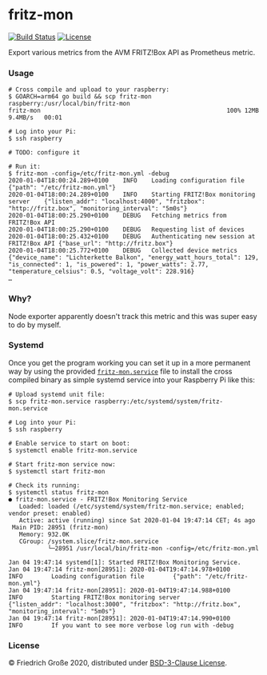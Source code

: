# fritz-mon

[![Build Status](https://secure.travis-ci.org/fgrosse/fritz-mon.png?branch=master)](http://travis-ci.org/fgrosse/fritz-mon)
[![License](https://img.shields.io/badge/license-BSD--3--Clause-blue.svg)](https://github.com/fgrosse/fritz-mon/blob/master/LICENSE)

Export various metrics from the AVM FRITZ!Box API as Prometheus metric.

### Usage

```shell
# Cross compile and upload to your raspberry:
$ GOARCH=arm64 go build && scp fritz-mon raspberry:/usr/local/bin/fritz-mon
fritz-mon                                                    100% 12MB   9.4MB/s   00:01

# Log into your Pi:
$ ssh raspberry

# TODO: configure it

# Run it:
$ fritz-mon -config=/etc/fritz-mon.yml -debug
2020-01-04T18:00:24.289+0100	INFO	Loading configuration file	{"path": "/etc/fritz-mon.yml"}
2020-01-04T18:00:24.289+0100	INFO	Starting FRITZ!Box monitoring server	{"listen_addr": "localhost:4000", "fritzbox": "http://fritz.box", "monitoring_interval": "5m0s"}
2020-01-04T18:00:25.290+0100	DEBUG	Fetching metrics from FRITZ!Box API
2020-01-04T18:00:25.290+0100	DEBUG	Requesting list of devices
2020-01-04T18:00:25.432+0100	DEBUG	Authenticating new session at FRITZ!Box API	{"base_url": "http://fritz.box"}
2020-01-04T18:00:25.772+0100	DEBUG	Collected device metrics	{"device_name": "Lichterkette Balkon", "energy_watt_hours_total": 129, "is_connected": 1, "is_powered": 1, "power_watts": 2.77, "temperature_celsius": 0.5, "voltage_volt": 228.916}
…
```

### Why?

Node exporter apparently doesn't track this metric and this was super easy to do by myself.

### Systemd

Once you get the program working you can set it up in a more permanent way by
using the provided [`fritz-mon.service`](fritz-mon.service) file to install the
cross compiled binary as simple systemd service into your Raspberry Pi like this:

```shell
# Upload systemd unit file:
$ scp fritz-mon.service raspberry:/etc/systemd/system/fritz-mon.service

# Log into your Pi:
$ ssh raspberry

# Enable service to start on boot:
$ systemctl enable fritz-mon.service

# Start fritz-mon service now:
$ systemctl start fritz-mon

# Check its running:
$ systemctl status fritz-mon
● fritz-mon.service - FRITZ!Box Monitoring Service
   Loaded: loaded (/etc/systemd/system/fritz-mon.service; enabled; vendor preset: enabled)
   Active: active (running) since Sat 2020-01-04 19:47:14 CET; 4s ago
 Main PID: 28951 (fritz-mon)
   Memory: 932.0K
   CGroup: /system.slice/fritz-mon.service
           └─28951 /usr/local/bin/fritz-mon -config=/etc/fritz-mon.yml

Jan 04 19:47:14 systemd[1]: Started FRITZ!Box Monitoring Service.
Jan 04 19:47:14 fritz-mon[28951]: 2020-01-04T19:47:14.978+0100        INFO        Loading configuration file        {"path": "/etc/fritz-mon.yml"}
Jan 04 19:47:14 fritz-mon[28951]: 2020-01-04T19:47:14.988+0100        INFO        Starting FRITZ!Box monitoring server        {"listen_addr": "localhost:3000", "fritzbox": "http://fritz.box", "monitoring_interval": "5m0s"}
Jan 04 19:47:14 fritz-mon[28951]: 2020-01-04T19:47:14.990+0100        INFO        If you want to see more verbose log run with -debug
```

### License

© Friedrich Große 2020, distributed under [BSD-3-Clause License](LICENSE).
